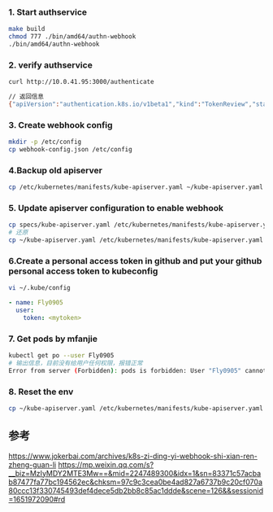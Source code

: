 ### 1. Start authservice

```sh
make build
chmod 777 ./bin/amd64/authn-webhook 
./bin/amd64/authn-webhook
```

### 2. verify authservice

```sh
curl http://10.0.41.95:3000/authenticate

// 返回信息
{"apiVersion":"authentication.k8s.io/v1beta1","kind":"TokenReview","status":{"user":{}}}
```

### 3. Create webhook config

```sh
mkdir -p /etc/config
cp webhook-config.json /etc/config
```

### 4.Backup old apiserver

```sh
cp /etc/kubernetes/manifests/kube-apiserver.yaml ~/kube-apiserver.yaml
```

### 5. Update apiserver configuration to enable webhook

```sh
cp specs/kube-apiserver.yaml /etc/kubernetes/manifests/kube-apiserver.yaml
# 还原
cp ~/kube-apiserver.yaml /etc/kubernetes/manifests/kube-apiserver.yaml
```

### 6.Create a personal access token in github and put your github personal access token to kubeconfig

```sh
vi ~/.kube/config
```

```yaml
- name: Fly0905
  user:
    token: <mytoken>
```

### 7. Get pods by mfanjie

```sh
kubectl get po --user Fly0905
# 输出信息，目前没有给用户任何权限，报错正常
Error from server (Forbidden): pods is forbidden: User "Fly0905" cannot list resource "pods" in API group "" in the namespace "default"
```

### 8. Reset the env

```sh
cp ~/kube-apiserver.yaml /etc/kubernetes/manifests/kube-apiserver.yaml
```

## 参考

https://www.jokerbai.com/archives/k8s-zi-ding-yi-webhook-shi-xian-ren-zheng-guan-li
https://mp.weixin.qq.com/s?__biz=MzIyMDY2MTE3Mw==&mid=2247489300&idx=1&sn=83371c57acbab87477fa77bc194562ec&chksm=97c9c3cea0be4ad827a6737b9c20cf070a80ccc13f330745493def4dece5db2bb8c85ac1ddde&scene=126&&sessionid=1651972090#rd